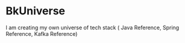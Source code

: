 # BkUniverse
I am creating my own universe of tech stack ( Java Reference, Spring Reference, Kafka Reference)
